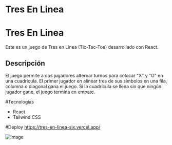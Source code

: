 # Tres En Linea
# Tres En Linea

Este es un juego de Tres en Línea (Tic-Tac-Toe) desarrollado con React.

## Descripción

El juego permite a dos jugadores alternar turnos para colocar "X" y "O" en una cuadricula. El primer jugador en alinear tres de sus símbolos en una fila, columna o diagonal gana el juego. Si la cuadrícula se llena sin que ningún jugador gane, el juego termina en empate.

#Tecnologías
- React
- Tailwind CSS
  
#Deploy
https://tres-en-linea-six.vercel.app/

![image](https://github.com/user-attachments/assets/ef03724c-5734-4f35-9966-c4cff723ccb7)
